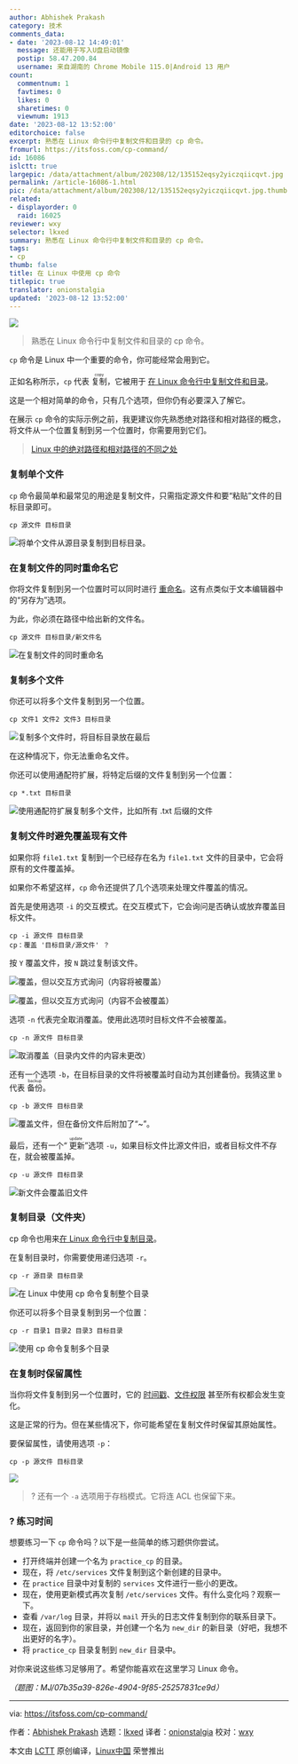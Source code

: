 ```yaml
---
author: Abhishek Prakash
category: 技术
comments_data:
- date: '2023-08-12 14:49:01'
  message: 还能用于写入U盘启动镜像
  postip: 58.47.200.84
  username: 来自湖南的 Chrome Mobile 115.0|Android 13 用户
count:
  commentnum: 1
  favtimes: 0
  likes: 0
  sharetimes: 0
  viewnum: 1913
date: '2023-08-12 13:52:00'
editorchoice: false
excerpt: 熟悉在 Linux 命令行中复制文件和目录的 cp 命令。
fromurl: https://itsfoss.com/cp-command/
id: 16086
islctt: true
largepic: /data/attachment/album/202308/12/135152eqsy2yiczqiicqvt.jpg
permalink: /article-16086-1.html
pic: /data/attachment/album/202308/12/135152eqsy2yiczqiicqvt.jpg.thumb.jpg
related:
- displayorder: 0
  raid: 16025
reviewer: wxy
selector: lkxed
summary: 熟悉在 Linux 命令行中复制文件和目录的 cp 命令。
tags:
- cp
thumb: false
title: 在 Linux 中使用 cp 命令
titlepic: true
translator: onionstalgia
updated: '2023-08-12 13:52:00'
---
```


![](/data/attachment/album/202308/12/135152eqsy2yiczqiicqvt.jpg)



> 
> 熟悉在 Linux 命令行中复制文件和目录的 cp 命令。
> 
> 
> 


`cp` 命令是 Linux 中一个重要的命令，你可能经常会用到它。


正如名称所示，`cp` 代表 <ruby> 复制 <rt>  copy </rt></ruby>，它被用于 [在 Linux 命令行中复制文件和目录](https://itsfoss.com/copy-files-directory-linux/)。


这是一个相对简单的命令，只有几个选项，但你仍有必要深入了解它。


在展示 `cp` 命令的实际示例之前，我更建议你先熟悉绝对路径和相对路径的概念，将文件从一个位置复制到另一个位置时，你需要用到它们。



> 
> [Linux 中的绝对路径和相对路径的不同之处](https://linuxhandbook.com/absolute-vs-relative-path/)
> 
> 
> 


### 复制单个文件


`cp` 命令最简单和最常见的用途是复制文件，只需指定源文件和要“粘贴”文件的目标目录即可。



```
cp 源文件 目标目录

```

![将单个文件从源目录复制到目标目录。](/data/attachment/album/202308/12/135235cm6fw9mpoomo5hot.png)


### 在复制文件的同时重命名它


你将文件复制到另一个位置时可以同时进行 [重命名](https://learnubuntu.com:443/rename-files/)。这有点类似于文本编辑器中的“另存为”选项。


为此，你必须在路径中给出新的文件名。



```
cp 源文件 目标目录/新文件名

```

![在复制文件的同时重命名](/data/attachment/album/202308/12/135237b433kr8xpqpp2q2p.png)


### 复制多个文件


你还可以将多个文件复制到另一个位置。



```
cp 文件1 文件2 文件3 目标目录

```

![复制多个文件时，将目标目录放在最后](/data/attachment/album/202308/12/135238htv73fsu2yzvsbvb.png)


在这种情况下，你无法重命名文件。


你还可以使用通配符扩展，将特定后缀的文件复制到另一个位置：



```
cp *.txt 目标目录

```

![使用通配符扩展复制多个文件，比如所有 .txt 后缀的文件](/data/attachment/album/202308/12/135238zj00io3wywwlwfyj.png)


### 复制文件时避免覆盖现有文件


如果你将 `file1.txt` 复制到一个已经存在名为 `file1.txt` 文件的目录中，它会将原有的文件覆盖掉。


如果你不希望这样，`cp` 命令还提供了几个选项来处理文件覆盖的情况。


首先是使用选项 `-i` 的交互模式。在交互模式下，它会询问是否确认或放弃覆盖目标文件。



```
cp -i 源文件 目标目录
cp：覆盖 '目标目录/源文件' ？

```

按 `Y` 覆盖文件，按 `N` 跳过复制该文件。


![覆盖，但以交互方式询问（内容将被覆盖）](/data/attachment/album/202308/12/135238prfrgdzggjg9fsgj.png)


![覆盖，但以交互方式询问（内容不会被覆盖）](/data/attachment/album/202308/12/135239o4xr35wfaqrz83s6.png)


选项 `-n` 代表完全取消覆盖。使用此选项时目标文件不会被覆盖。



```
cp -n 源文件 目标目录

```

![取消覆盖（目录内文件的内容未更改）](/data/attachment/album/202308/12/135239jmzpo7e915h01ts5.png)


还有一个选项 `-b`，在目标目录的文件将被覆盖时自动为其创建备份。我猜这里 `b` 代表 <ruby> 备份 <rt>  backup </rt></ruby>。



```
cp -b 源文件 目标目录

```

![覆盖文件，但在备份文件后附加了“~”。](/data/attachment/album/202308/12/135240h9cyr9hzbwxay067.png)


最后，还有一个“<ruby> 更新 <rt>  update </rt></ruby>”选项 `-u`，如果目标文件比源文件旧，或者目标文件不存在，就会被覆盖掉。



```
cp -u 源文件 目标目录

```

![新文件会覆盖旧文件](/data/attachment/album/202308/12/135240aqvqvqqxxtrv4vql.png)


### 复制目录（文件夹）


cp 命令也用来[在 Linux 命令行中复制目录](https://linuxhandbook.com:443/copy-directory-linux/)。


在复制目录时，你需要使用递归选项 `-r`。



```
cp -r 源目录 目标目录

```

![在 Linux 中使用 cp 命令复制整个目录](/data/attachment/album/202308/12/135240vx11dkdywyrc9wfd.png)


你还可以将多个目录复制到另一个位置：



```
cp -r 目录1 目录2 目录3 目标目录

```

![使用 cp 命令复制多个目录](/data/attachment/album/202308/12/135241ormufj8982n8gzmy.png)


### 在复制时保留属性


当你将文件复制到另一个位置时，它的 [时间戳](https://linuxhandbook.com:443/file-timestamps/)、[文件权限](https://linuxhandbook.com:443/linux-file-permissions/) 甚至所有权都会发生变化。


这是正常的行为。但在某些情况下，你可能希望在复制文件时保留其原始属性。


要保留属性，请使用选项 `-p`：



```
cp -p 源文件 目标目录

```

![](/data/attachment/album/202308/12/135241b11zrkk7kdm01nok.png)



> 
> ? 还有一个 `-a` 选项用于存档模式。它将连 ACL 也保留下来。
> 
> 
> 


### ?️ 练习时间


想要练习一下 `cp` 命令吗？以下是一些简单的练习题供你尝试。


* 打开终端并创建一个名为 `practice_cp` 的目录。
* 现在，将 `/etc/services` 文件复制到这个新创建的目录中。
* 在 `practice` 目录中对复制的 `services` 文件进行一些小的更改。
* 现在，使用更新模式再次复制 `/etc/services` 文件。有什么变化吗？观察一下。
* 查看 `/var/log` 目录，并将以 `mail` 开头的日志文件复制到你的联系目录下。
* 现在，返回到你的家目录，并创建一个名为 `new_dir` 的新目录（好吧，我想不出更好的名字）。
* 将 `practice_cp` 目录复制到 `new_dir` 目录中。


对你来说这些练习足够用了。希望你能喜欢在这里学习 Linux 命令。


*（题图：MJ/07b35a39-826e-4904-9f85-25257831ce9d）*




---


via: <https://itsfoss.com/cp-command/>


作者：[Abhishek Prakash](https://itsfoss.com/author/abhishek/) 选题：[lkxed](https://github.com/lkxed/) 译者：[onionstalgia](https://github.com/onionstalgia) 校对：[wxy](https://github.com/wxy)


本文由 [LCTT](https://github.com/LCTT/TranslateProject) 原创编译，[Linux中国](https://linux.cn/) 荣誉推出